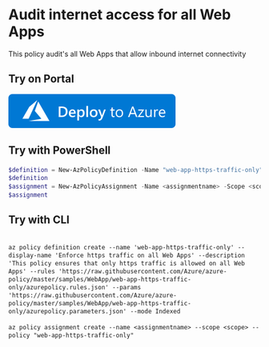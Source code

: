 # Audit internet access for all Web Apps

This policy audit's all Web Apps that allow inbound internet connectivity

## Try on Portal

[![Deploy To Azure](https://raw.githubusercontent.com/Azure/azure-quickstart-templates/master/1-CONTRIBUTION-GUIDE/images/deploytoazure.svg?sanitize=true)](https://portal.azure.com/#blade/Microsoft_Azure_Policy/CreatePolicyDefinitionBlade/uri/https%3a%2f%2fraw.githubusercontent.com%2fDaFitRobsta%2fAzPolicy%2fmain%2fWebApp%2faudit-ipSecurityRestrictions%2fazurepolicy.json)

## Try with PowerShell

````powershell
$definition = New-AzPolicyDefinition -Name "web-app-https-traffic-only" -DisplayName "Enforce https traffic on all Web Apps" -description "This policy ensures that only https traffic is allowed on all Web Apps" -Policy 'https://raw.githubusercontent.com/Azure/azure-policy/master/samples/WebApp/web-app-https-traffic-only/azurepolicy.rules.json' -Parameter 'https://raw.githubusercontent.com/Azure/azure-policy/master/samples/WebApp/web-app-https-traffic-only/azurepolicy.parameters.json' -Mode Indexed
$definition
$assignment = New-AzPolicyAssignment -Name <assignmentname> -Scope <scope> -PolicyDefinition $definition
$assignment
````

## Try with CLI

````cli

az policy definition create --name 'web-app-https-traffic-only' --display-name 'Enforce https traffic on all Web Apps' --description 'This policy ensures that only https traffic is allowed on all Web Apps' --rules 'https://raw.githubusercontent.com/Azure/azure-policy/master/samples/WebApp/web-app-https-traffic-only/azurepolicy.rules.json' --params 'https://raw.githubusercontent.com/Azure/azure-policy/master/samples/WebApp/web-app-https-traffic-only/azurepolicy.parameters.json' --mode Indexed

az policy assignment create --name <assignmentname> --scope <scope> --policy "web-app-https-traffic-only"

````
